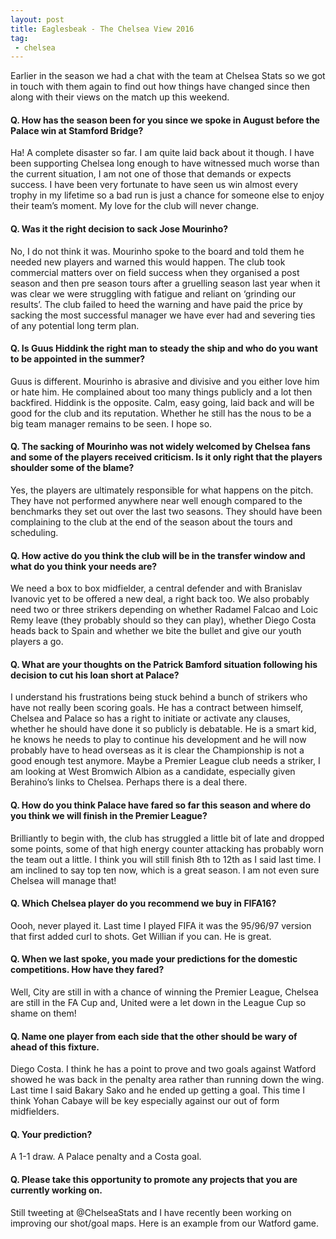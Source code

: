 ```yaml
---
layout: post
title: Eaglesbeak - The Chelsea View 2016
tag:
 - chelsea
---
```

 
Earlier in the season we had a chat with the team at Chelsea Stats so we got in touch with them again to find out how things have changed since then along with their views on the match up this weekend.

#### Q. How has the season been for you since we spoke in August before the Palace win at Stamford Bridge?

Ha! A complete disaster so far. I am quite laid back about it though. I have been supporting Chelsea long enough to have witnessed much worse than the current situation, I am not one of those that demands or expects success. I have been very fortunate to have seen us win almost every trophy in my lifetime so a bad run is just a chance for someone else to enjoy their team’s moment. My love for the club will never change.

#### Q. Was it the right decision to sack Jose Mourinho?

No, I do not think it was. Mourinho spoke to the board and told them he needed new players and warned this would happen. The club took commercial matters over on field success when they organised a post season and then pre season tours after a gruelling season last year when it was clear we were struggling with fatigue and reliant on ‘grinding our results’. The club failed to heed the warning and have paid the price by sacking the most successful manager we have ever had and severing ties of any potential long term plan.

#### Q. Is Guus Hiddink the right man to steady the ship and who do you want to be appointed in the summer?

Guus is different. Mourinho is abrasive and divisive and you either love him or hate him. He complained about too many things publicly and a lot then backfired. Hiddink is the opposite. Calm, easy going, laid back and will be good for the club and its reputation. Whether he still has the nous to be a big team manager remains to be seen. I hope so.

#### Q. The sacking of Mourinho was not widely welcomed by Chelsea fans and some of the players received criticism. Is it only right that the players shoulder some of the blame?

Yes, the players are ultimately responsible for what happens on the pitch. They have not performed anywhere near well enough compared to the benchmarks they set out over the last two seasons. They should have been complaining to the club at the end of the season about the tours and scheduling.

#### Q. How active do you think the club will be in the transfer window and what do you think your needs are?

We need a box to box midfielder, a central defender and with Branislav Ivanovic yet to be offered a new deal, a right back too. We also probably need two or three strikers depending on whether Radamel Falcao and Loic Remy leave (they probably should so they can play), whether Diego Costa heads back to Spain and whether we bite the bullet and give our youth players a go.

#### Q. What are your thoughts on the Patrick Bamford situation following his decision to cut his loan short at Palace?

I understand his frustrations being stuck behind a bunch of strikers who have not really been scoring goals. He has a contract between himself, Chelsea and Palace so has a right to initiate or activate any clauses, whether he should have done it so publicly is debatable. He is a smart kid, he knows he needs to play to continue his development and he will now probably have to head overseas as it is clear the Championship is not a good enough test anymore. Maybe a Premier League club needs a striker, I am looking at West Bromwich Albion as a candidate, especially given Berahino’s links to Chelsea. Perhaps there is a deal there.

#### Q. How do you think Palace have fared so far this season and where do you think we will finish in the Premier League?

Brilliantly to begin with, the club has struggled a little bit of late and dropped some points, some of that high energy counter attacking has probably worn the team out a little. I think you will still finish 8th to 12th as I said last time. I am inclined to say top ten now, which is a great season. I am not even sure Chelsea will manage that!

#### Q. Which Chelsea player do you recommend we buy in FIFA16?

Oooh, never played it. Last time I played FIFA it was the 95/96/97 version that first added curl to shots. Get Willian if you can. He is great.

#### Q. When we last spoke, you made your predictions for the domestic competitions. How have they fared?

Well, City are still in with a chance of winning the Premier League, Chelsea are still in the FA Cup and, United were a let down in the League Cup so shame on them!

#### Q. Name one player from each side that the other should be wary of ahead of this fixture.

Diego Costa. I think he has a point to prove and two goals against Watford showed he was back in the penalty area rather than running down the wing. Last time I said Bakary Sako and he ended up getting a goal. This time I think Yohan Cabaye will be key especially against our out of form midfielders.

#### Q. Your prediction?

A 1-1 draw. A Palace penalty and a Costa goal.

#### Q. Please take this opportunity to promote any projects that you are currently working on.

Still tweeting at @ChelseaStats and I have recently been working on improving our shot/goal maps. Here is an example from our Watford game.
